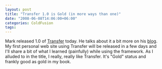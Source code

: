 ```yaml
---
layout: post
title: "Transfer 1.0 is Gold (in more ways than one)"
date: "2008-06-08T14:06:00+06:00"
categories: ColdFusion 
tags: 
---
```


Mark released 1.0 of <a href="http://www.transfer-orm.com/">Transfer</a> today. He talks about it a bit more on his <a href="http://www.compoundtheory.com/?action=displayPost&ID=329">blog</a>. My first personal web site using Transfer will be released in a few days and I'll share a bit of what I learned (painfully) while using the framework. As I alluded to in the title, I really, really like Transfer. It's "Gold" status and frankly good as gold in my book.